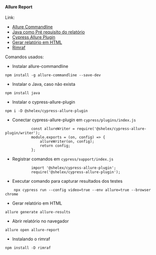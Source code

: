 #### Allure Report ####

Link:
- [Allure Commandline](https://www.npmjs.com/package/allure-commandline "allure-commandline")
- [Java como Pré requisito do relatório](https://www.npmjs.com/package/java "java")
- [Cypress Allure Plugin](https://www.npmjs.com/package/@shelex/cypress-allure-plugin "cypress-allure-plugin")
- [Gerar relatório em HTML](https://docs.qameta.io/allure/#_configuration_4 "gerar-em-html")
- [Rimraf](https://www.npmjs.com/package/rimraf "rimraf")


Comandos usados:

- Instalar allure-commandline
```shell
npm install -g allure-commandline --save-dev
```
- Instalar o Java, caso não exista
```shell
npm install java
```
- Instalar o cypress-allure-plugin
```shell
npm i -D @shelex/cypress-allure-plugin
```
- Conectar  cypress-allure-plugin em `cypress/plugins/index.js`

```shell
            const allureWriter = require('@shelex/cypress-allure-plugin/writer');
            module.exports = (on, config) => {
                allureWriter(on, config);
                return config;
            };
```

- Registrar comandos em `cypress/support/index.js`
```shell
            import '@shelex/cypress-allure-plugin';
            require('@shelex/cypress-allure-plugin');
```
- Executar comando para capturar resultados dos testes

```shell
    npx cypress run --config video=true --env allure=true --browser chrome
```
- Gerar relatório em HTML
```shell
allure generate allure-results
```
- Abrir relatório no navegador
```shell
allure open allure-report
```
- Instalando o rimraf
```shell
npm install -D rimraf
```